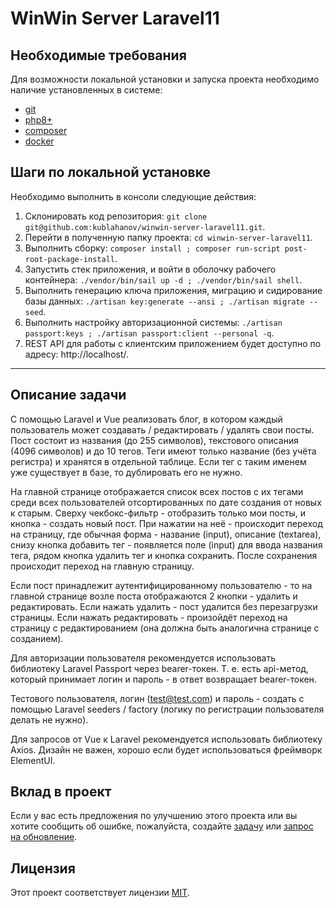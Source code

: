# WinWin Server Laravel11

## Необходимые требования

Для возможности локальной установки и запуска проекта необходимо наличие установленных в системе:

- [git](https://git-scm.com/)
- [php8+](https://www.php.net/downloads)
- [composer](https://getcomposer.org/download/)
- [docker](https://docs.docker.com/engine/install/)

## Шаги по локальной установке

Необходимо выполнить в консоли следующие действия:

1. Склонировать код репозитория: ```git clone git@github.com:kublahanov/winwin-server-laravel11.git```.
2. Перейти в полученную папку проекта: ```cd winwin-server-laravel11```.
3. Выполнить сборку: ```composer install ; composer run-script post-root-package-install```.
4. Запустить стек приложения, и войти в оболочку рабочего контейнера: ```./vendor/bin/sail up -d ; ./vendor/bin/sail shell```.
5. Выполнить генерацию ключа приложения, миграцию и сидирование базы данных: ```./artisan key:generate --ansi ; ./artisan migrate --seed```.
6. Выполнить настройку авторизационной системы: ```./artisan passport:keys ; ./artisan passport:client --personal -q```.
7. REST API для работы с клиентским приложением будет доступно по адресу: http://localhost/.

---

## Описание задачи

С помощью Laravel и Vue реализовать блог, в котором каждый пользователь может создавать / редактировать / удалять свои
посты. Пост состоит из названия (до 255 символов), текстового описания (4096 символов) и до 10 тегов. Теги имеют только
название (без учёта регистра) и хранятся в отдельной таблице. Если тег с таким именем уже существует в базе, то
дублировать его не нужно.

На главной странице отображается список всех постов с их тегами среди всех пользователей отсортированных по дате
создания от новых к старым. Сверху чекбокс-фильтр - отобразить только мои посты, и кнопка - создать новый пост. При
нажатии на неё - происходит переход на страницу, где обычная форма - название (input), описание (textarea), снизу кнопка
добавить тег - появляется поле (input) для ввода названия тега, рядом кнопка удалить тег и кнопка сохранить. После
сохранения происходит переход на главную страницу.

Если пост принадлежит аутентифицированному пользователю - то на главной странице возле поста отображаются 2 кнопки -
удалить и редактировать. Если нажать удалить - пост удалится без перезагрузки страницы. Если нажать редактировать -
произойдёт переход на страницу с редактированием (она должна быть аналогична странице с созданием).

Для авторизации пользователя рекомендуется использовать библиотеку Laravel Passport через bearer-токен.
Т. е. есть api-метод, который принимает логин и пароль - в ответ возвращает bearer-токен.

Тестового пользователя, логин (test@test.com) и пароль - создать с помощью Laravel seeders / factory (логику по
регистрации пользователя делать не нужно).

Для запросов от Vue к Laravel рекомендуется использовать библиотеку Axios. Дизайн не важен, хорошо если будет
использоваться фреймворк ElementUI.

## Вклад в проект

Если у вас есть предложения по улучшению этого проекта или вы хотите сообщить об ошибке, пожалуйста,
создайте [задачу](https://github.com/kublahanov/winwin-server-laravel11/issues)
или [запрос на обновление](https://github.com/kublahanov/winwin-server-laravel11/pulls).

## Лицензия

Этот проект соответствует лицензии [MIT](https://opensource.org/licenses/MIT).
